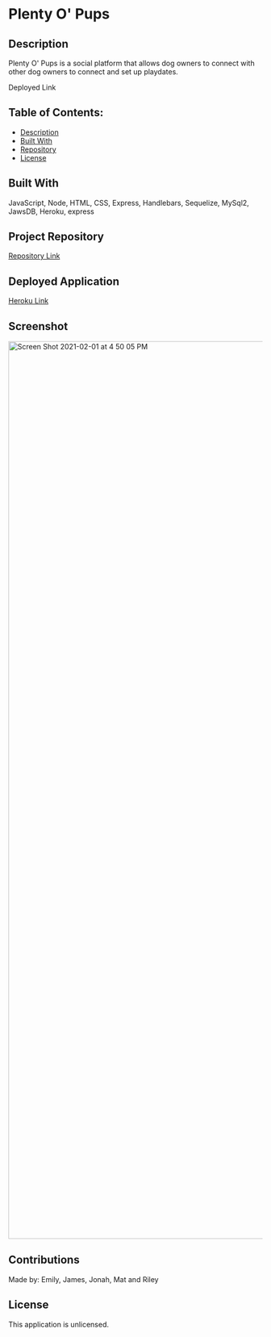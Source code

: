 # Plenty O' Pups

## Description
Plenty O' Pups is a social platform that allows dog owners to connect with other dog owners to connect and set up playdates.

Deployed Link

## Table of Contents:
* [Description](#description)
* [Built With](#built-with)
* [Repository](#repository)
* [License](#license)

## Built With
JavaScript, Node, HTML, CSS, Express, Handlebars, Sequelize, MySql2, JawsDB, Heroku, express

## Project Repository
[Repository Link](https://github.com/Mbogaert/group-project-two)

## Deployed Application
[Heroku Link](https://immense-coast-52607.herokuapp.com/)

## Screenshot
<img width="1780" alt="Screen Shot 2021-02-01 at 4 50 05 PM" src="https://user-images.githubusercontent.com/28774706/106532601-b1cc2d00-64ad-11eb-93c4-5deeaba273ea.png">

## Contributions
Made by: Emily, James, Jonah, Mat and Riley

## License
This application is unlicensed.

